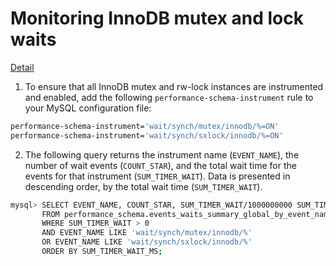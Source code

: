 # Monitoring InnoDB mutex and lock waits

[Detail](https://dev.mysql.com/doc/refman/5.6/en/monitor-innodb-mutex-waits-performance-schema.html)

1. To ensure that all InnoDB mutex and rw-lock instances are instrumented and enabled, add the following `performance-schema-instrument` rule to your MySQL configuration file:

```bash
performance-schema-instrument='wait/synch/mutex/innodb/%=ON'
performance-schema-instrument='wait/synch/sxlock/innodb/%=ON'
```

2. The following query returns the instrument name (`EVENT_NAME`), the number of wait events (`COUNT_STAR`), and the total wait time for the events for that instrument (`SUM_TIMER_WAIT`). Data is presented in descending order, by the total wait time (`SUM_TIMER_WAIT`).

```bash
mysql> SELECT EVENT_NAME, COUNT_STAR, SUM_TIMER_WAIT/1000000000 SUM_TIMER_WAIT_MS
       FROM performance_schema.events_waits_summary_global_by_event_name
       WHERE SUM_TIMER_WAIT > 0
       AND EVENT_NAME LIKE 'wait/synch/mutex/innodb/%'
       OR EVENT_NAME LIKE 'wait/synch/sxlock/innodb/%'
       ORDER BY SUM_TIMER_WAIT_MS;
```
